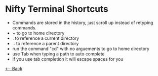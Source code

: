 # Nifty Terminal Shortcuts
- Commands are stored in the history, just scroll up instead of retyping commands. 
- ~ to go to home directory
- . to reference a current directory
- .. to reference a parent directory
- run the command "cd" with no arguements to go to home directory
- use Tab when typing a path to auto complete
- if you use tab completion it will escape spaces for you

[<-- Back](README.md)
